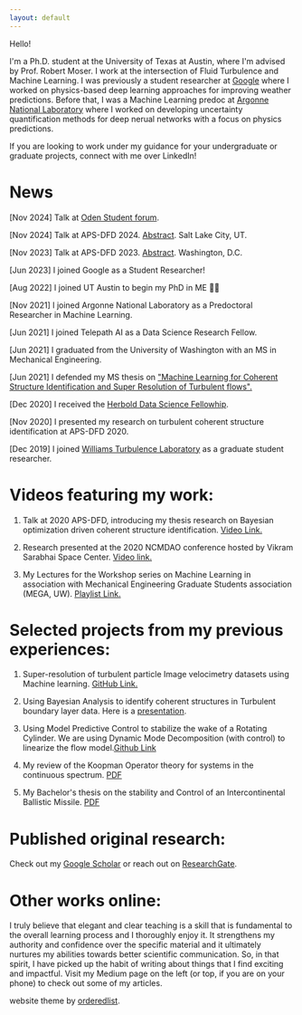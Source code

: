 ```yaml
---
layout: default
---
```

Hello!

I'm a Ph.D. student at the University of Texas at Austin, where I'm advised by Prof. Robert Moser. I work at the intersection of Fluid Turbulence and Machine Learning. I was previously a student researcher at [Google](https://research.google/) where I worked on physics-based deep learning approaches for improving weather predictions. Before that, I was a Machine Learning predoc at [Argonne National Laboratory](https://www.anl.gov/) where I worked on developing uncertainty quantification methods for deep nerual networks with a focus on physics predictions. 

If you are looking to work under my guidance for your undergraduate or graduate projects, connect with me over LinkedIn! 

# News
[Nov 2024] Talk at [Oden Student forum](https://oden.utexas.edu/news-and-events/events/2010---Sahil%20Kommalpati/). 

[Nov 2024] Talk at APS-DFD 2024. [Abstract](https://meetings.aps.org/Meeting/DFD24/Session/X39.4). Salt Lake City, UT. 

[Nov 2023] Talk at APS-DFD 2023. [Abstract](https://meetings.aps.org/Meeting/DFD23/Session/T02.2). Washington, D.C.

[Jun 2023] I joined Google as a Student Researcher!

[Aug 2022] I joined UT Austin to begin my PhD in ME 🥳🥳

[Nov 2021] I joined Argonne National Laboratory as a Predoctoral Researcher in Machine Learning.

[Jun 2021] I joined Telepath AI as a Data Science Research Fellow. 

[Jun 2021] I graduated from the University of Washington with an MS in Mechanical Engineering. 

[Jun 2021] I defended my MS thesis on ["Machine Learning for Coherent Structure Identification and Super Resolution of Turbulent flows".](https://www.proquest.com/openview/0dcde3640731d3f24407aeeafcea68b8/1?pq-origsite=gscholar&cbl=18750&diss=y)

[Dec 2020] I received the [Herbold Data Science Fellowhip](https://www.williamslaboratory.com/news/sahil-kommalapati-wins-herbold-data-science-fellowship).

[Nov 2020] I presented my research on turbulent coherent structure identification at APS-DFD 2020. 

[Dec 2019] I joined [Williams Turbulence Laboratory](https://www.williamslaboratory.com/) as a graduate student researcher. 

# Videos featuring my work:

1. Talk at 2020 APS-DFD, introducing my thesis research on Bayesian optimization driven coherent structure identification. [Video Link.](https://youtu.be/sseXCqn1wEY)

2. Research presented at the 2020 NCMDAO conference hosted by Vikram Sarabhai Space Center. [Video link.](https://youtu.be/kWGSR07WDAc)

3. My Lectures for the Workshop series on Machine Learning in association with Mechanical Engineering Graduate Students association (MEGA, UW). [Playlist Link.](https://www.youtube.com/playlist?list=PLRalIFez3W3PBiU112043QkkEXsMFTHNz)

# Selected projects from my previous experiences:

1. Super-resolution of turbulent particle Image velocimetry datasets using Machine learning. [GitHub Link.](https://github.com/kommalapatisahil/superResolution)

2. Using Bayesian Analysis to identify coherent structures in Turbulent boundary layer data. Here is a [presentation](https://github.com/kommalapatisahil/kommalapatisahil.github.io/blob/master/files/OwenLabPPT_5_27.pptx).

3. Using Model Predictive Control to stabilize the wake of a Rotating Cylinder. We are using Dynamic Mode Decomposition (with control) to linearize the flow model.[Github Link ](https://github.com/WannaBePhysicists/DMDc)

4. My review of the Koopman Operator theory for systems in the continuous spectrum. [PDF](https://github.com/kommalapatisahil/kommalapatisahil.github.io/blob/master/files/ME599_Lusch2018_1926528(3).pdf)

5. My Bachelor's thesis on the stability and Control of an Intercontinental Ballistic Missile. [PDF](https://github.com/kommalapatisahil/kommalapatisahil.github.io/blob/master/files/Sahil_Kommalapati_SE422_Report(2).pdf)


# Published original research:

Check out my [Google Scholar](https://scholar.google.co.in/citations?user=QqqnDkYAAAAJ&hl=en) or reach out on [ResearchGate](https://www.researchgate.net/profile/Sahil_Kommalapati). 

# Other works online:

I truly believe that elegant and clear teaching is a skill that is fundamental to the overall learning process and I thoroughly enjoy it. It strengthens my authority and confidence over the specific material and it ultimately nurtures my abilities towards better scientific communication. So, in that spirit, I have picked up the habit of writing about things that I find exciting and impactful. Visit my Medium page on the left (or top, if you are on your phone) to check out some of my articles.


website theme by [orderedlist](https://github.com/orderedlist).
